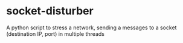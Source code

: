 # socket-disturber
A python script to stress a network, sending a messages to a socket (destination IP, port) in multiple threads

